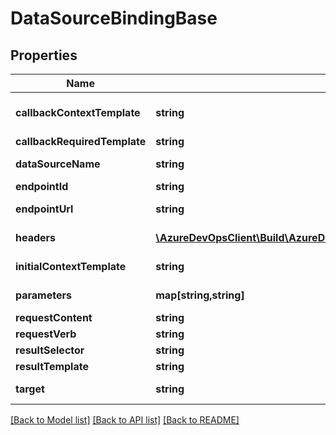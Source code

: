 # DataSourceBindingBase

## Properties
Name | Type | Description | Notes
------------ | ------------- | ------------- | -------------
**callbackContextTemplate** | **string** | Pagination format supported by this data source(ContinuationToken/SkipTop). | [optional] 
**callbackRequiredTemplate** | **string** | Subsequent calls needed? | [optional] 
**dataSourceName** | **string** | Gets or sets the name of the data source. | [optional] 
**endpointId** | **string** | Gets or sets the endpoint Id. | [optional] 
**endpointUrl** | **string** | Gets or sets the url of the service endpoint. | [optional] 
**headers** | [**\AzureDevOpsClient\Build\AzureDevOpsClient\Build\Model\AuthorizationHeader[]**](AuthorizationHeader.md) | Gets or sets the authorization headers. | [optional] 
**initialContextTemplate** | **string** | Defines the initial value of the query params | [optional] 
**parameters** | **map[string,string]** | Gets or sets the parameters for the data source. | [optional] 
**requestContent** | **string** | Gets or sets http request body | [optional] 
**requestVerb** | **string** | Gets or sets http request verb | [optional] 
**resultSelector** | **string** | Gets or sets the result selector. | [optional] 
**resultTemplate** | **string** | Gets or sets the result template. | [optional] 
**target** | **string** | Gets or sets the target of the data source. | [optional] 

[[Back to Model list]](../README.md#documentation-for-models) [[Back to API list]](../README.md#documentation-for-api-endpoints) [[Back to README]](../README.md)


